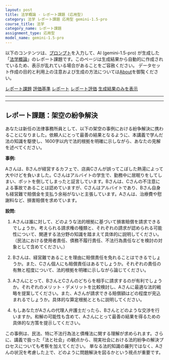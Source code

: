 ```yaml
---
layout: post
title: 法学概論 - レポート課題 (応用型)
category: 法学 レポート課題 応用型 gemini-1.5-pro
course_title: 法学
category_name: レポート課題
assignment_type: 応用型
model_name: gemini-1.5-pro
---
```


以下のコンテンツは、[プロンプト](http://127.0.0.1:8000/generated/法学/gemini-1.5-pro/prompt_レポート課題-応用型.md)を入力して、AI (gemini-1.5-pro) が生成した「[法学概論](/contents/法学/)」のレポート課題です。このページは生成結果から自動的に作成されているため、表示が乱れている場合があることをご容赦ください。
データセット作成の目的と利用上の注意および生成の方法については[About](/About)を御覧ください。

[レポート課題](../レポート課題-応用型)
[評価基準](../評価基準-応用型)
[レポート](../レポート-応用型)
[レポート評価](../レポート評価-応用型)
[生成結果のみを表示](http://127.0.0.1:8000/generated/法学/gemini-1.5-pro/レポート課題-応用型.md)
  

***
***
  
## レポート課題：架空の紛争解決

あなたは新任の法律事務所員として、以下の架空の事例における紛争解決に携わることになりました。依頼人にとって最善の結果となるように、本講義で学んだ法の知識を駆使し、1600字以内で法的根拠を明確に示しながら、あなたの見解を述べてください。

**事例:**

Aさんは、Bさんが経営するカフェで、店員Cさんが誤ってこぼした熱湯によって大やけどを負いました。Cさんはアルバイトの学生で、勤務中に居眠りをしてしまい、ポットを倒してしまったと証言しています。Bさんは、Cさんの不注意による事故であることは認めていますが、Cさんはアルバイトであり、Bさん自身も経営難で賠償金を支払う余裕がないと主張しています。Aさんは、治療費や慰謝料など、損害賠償を求めています。

**設問:**

1. Aさんは誰に対して、どのような法的根拠に基づいて損害賠償を請求できるでしょうか。考えられる請求権の種類と、それぞれの請求が認められる可能性について、関連する法分野の知識を踏まえて具体的に説明してください。（民法における使用者責任、債務不履行責任、不法行為責任などを検討の対象として含めてください。）

2.  Bさんは、経営難であることを理由に賠償責任を免れることはできるでしょうか。また、Cさん個人にも賠償責任はあるでしょうか。それぞれの責任の有無と程度について、法的根拠を明確に示しながら論じてください。

3.  Aさんにとって、BさんとCさんのどちらを相手に請求するのが有利でしょうか。それぞれのメリット・デメリットを比較検討し、Aさんに最適な法的戦略を提案してください。また、Aさんが請求できる賠償額はどの程度が見込まれるでしょうか。具体的な算定根拠とともに説明してください。

4.  もしあなたがAさんの代理人弁護士だったら、Bさんとどのような交渉を行いますか。和解の可能性も含めて、Aさんにとって最善の結果を得るための具体的な方策を提示してください。


この事例は、民法、特に不法行為法と債権法に関する理解が求められます。さらに、講義で扱った「法と社会」の観点から、現実社会における法的紛争の解決プロセスについても考察を加えてください。  単なる法的知識の羅列ではなく、Aさんの状況を考慮した上で、どのように問題解決を図るかという視点が重要です。
